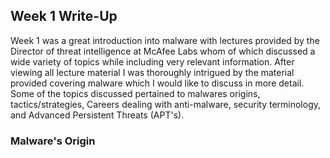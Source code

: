 ## Week 1 Write-Up
Week 1 was a great introduction into malware with lectures provided by the Director of threat intelligence at McAfee Labs whom of which discussed a wide variety of topics while including very relevant information. After viewing all lecture material I was thoroughly intrigued by the material provided covering malware which I would like to discuss in more detail. Some of the topics discussed pertained to malwares origins, tactics/strategies, Careers dealing with anti-malware, security terminology, and Advanced Persistent Threats (APT's).

### Malware's Origin


